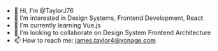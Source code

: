 - 👋 Hi, I’m @TaylorJ76
- 👀 I’m interested in Design Systems, Frontend Development, React
- 🌱 I’m currently learning Vue.js
- 💞️ I’m looking to collaborate on Design System Frontend Architecture
- 📫 How to reach me: james.taylor4@vonage.com

<!---
TaylorJ76/TaylorJ76 is a ✨ special ✨ repository because its `README.md` (this file) appears on your GitHub profile.
You can click the Preview link to take a look at your changes.
--->

